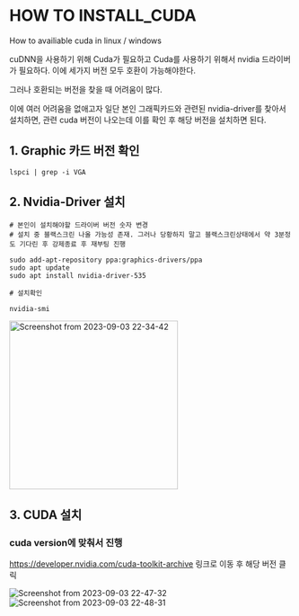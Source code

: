 # HOW TO INSTALL_CUDA
How to availiable cuda in linux / windows

cuDNN을 사용하기 위해 Cuda가 필요하고 Cuda를 사용하기 위해서 nvidia 드라이버가 필요하다. 
이에 세가지 버전 모두 호환이 가능해야한다. 

그러나 호환되는 버전을 찾을 때 어려움이 많다.

이에 여러 어려움을 없애고자 일단 본인 그래픽카드와 관련된 nvidia-driver를 찾아서 설치하면,
관련 cuda 버전이 나오는데 이를 확인 후 해당 버전을 설치하면 된다.

## 1. Graphic 카드 버전 확인
```
lspci | grep -i VGA
```
   
## 2. Nvidia-Driver 설치
```
# 본인이 설치해야할 드라이버 버전 숫자 변경
# 설치 중 블랙스크린 나올 가능성 존재. 그러나 당황하지 말고 블랙스크린상태에서 약 3분정도 기다린 후 강제종료 후 재부팅 진행 

sudo add-apt-repository ppa:graphics-drivers/ppa
sudo apt update
sudo apt install nvidia-driver-535
```

```
# 설치확인

nvidia-smi
```
<img width = "300" alt ="Screenshot from 2023-09-03 22-34-42" src="https://github.com/yoonsuk98/install_cuda/assets/125951880/c2a94461-3fcd-4c05-90f2-92bdf961925c">

## 3. CUDA 설치
### cuda version에 맞춰서 진행
<https://developer.nvidia.com/cuda-toolkit-archive> 링크로 이동 후 해당 버전 클릭

![Screenshot from 2023-09-03 22-47-32](https://github.com/yoonsuk98/install_cuda/assets/125951880/836a0bad-a28f-41e4-8bfa-ee37095473ca)
![Screenshot from 2023-09-03 22-48-31](https://github.com/yoonsuk98/install_cuda/assets/125951880/55d02499-2d90-4c72-819d-52c6e9e7e293)
